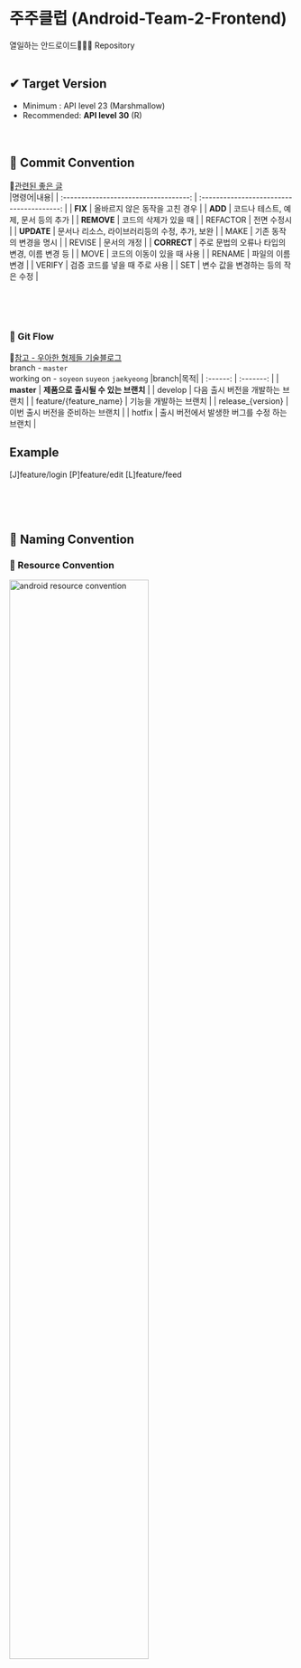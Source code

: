 # 주주클럽 (Android-Team-2-Frontend)
열일하는 안드로이드🐜🐜🐜 Repository
<br/><br/>
## ✔ Target Version
- Minimum : API level 23 (Marshmallow)  
- Recommended: **API level 30** (R)
<br/><br/><br/>
## 📑 Commit Convention
📌[관련된 좋은 글](https://chris.beams.io/posts/git-commit)
<br/>
|명령어|내용|
| :-----------------------------------: | :---------------------------------------: |
| **FIX** | 올바르지 않은 동작을 고친 경우 |
| **ADD** |   코드나 테스트, 예제, 문서 등의 추가   |
| **REMOVE** |   코드의 삭제가 있을 때   |
| REFACTOR |   전면 수정시   |
| **UPDATE** |   문서나 리소스, 라이브러리등의 수정, 추가, 보완   |
| MAKE |  기존 동작의 변경을 명시   |
| REVISE |  문서의 개정   |
| **CORRECT** | 주로 문법의 오류나 타입의 변경, 이름 변경 등   |
| MOVE |  코드의 이동이 있을 때 사용   |
| RENAME | 파일의 이름 변경 |
| VERIFY | 검증 코드를 넣을 때 주로 사용   |
| SET | 변수 값을 변경하는 등의 작은 수정   |

<br/><br/><br/>
### 🔀 Git Flow
📌[참고 - 우아한 형제들 기술블로그](https://woowabros.github.io/experience/2017/10/30/baemin-mobile-git-branch-strategy.html)
<br/>
branch - ```master```  
working on - ```soyeon``` ```suyeon``` ```jaekyeong```
|branch|목적|
| :------: | :-------: |
|  **master** | **제품으로 출시될 수 있는 브랜치**  |
|  develop  | 다음 출시 버전을 개발하는 브랜치  |
|  feature/{feature_name}  | 기능을 개발하는 브랜치  |
|  release_{version}  | 이번 출시 버전을 준비하는 브랜치  |
|  hotfix  | 출시 버전에서 발생한 버그를 수정 하는 브랜치  |

## Example
[J]feature/login
[P]feature/edit
[L]feature/feed


<br/><br/><br/>
## 🔨 Naming Convention

### 🎨 Resource Convention
<img width="70%" alt="android resource convention" src="https://user-images.githubusercontent.com/35393459/113091935-f400b900-9227-11eb-9a1e-188ad085387c.png"></img>
